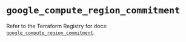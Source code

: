 # `google_compute_region_commitment`

Refer to the Terraform Registry for docs: [`google_compute_region_commitment`](https://registry.terraform.io/providers/hashicorp/google/6.35.0/docs/resources/compute_region_commitment).
